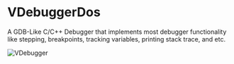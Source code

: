 # VDebuggerDos

A GDB-Like C/C++ Debugger that implements most debugger functionality like stepping, breakpoints, tracking variables, printing stack trace, and etc.

![VDebugger](http://s14.postimg.org/ymipmkbvz/psb.png)
